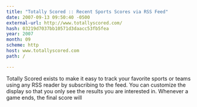 ```yaml
---
title: "Totally Scored :: Recent Sports Scores via RSS Feed"
date: 2007-09-13 09:50:40 -0500
external-url: http://www.totallyscored.com/
hash: 03219d7037bb10571d3daacc53fb5fea
year: 2007
month: 09
scheme: http
host: www.totallyscored.com
path: /

---
```


Totally Scored exists to make it easy to track your favorite sports or teams using any RSS reader by subscribing to the feed. You can customize the display so that you only see the results you are interested in. Whenever a game ends, the final score will

